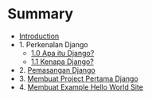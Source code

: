 # Summary

* [Introduction](README.md)
* 1\. Perkenalan Django
    * [1.0 Apa itu Django?](bab1/1_0-apa-itu-django.md)
    * [1.1 Kenapa Django?](bab1/1_1-kenapa-django.md)
* 2\. [Pemasangan Django](bab2/2_0-pemasangan-django.md)
* 3\. [Membuat Project Pertama Django](membuat-project-pertama-django.md)
* 4\. [Membuat Example Hello World Site](membuat-example-hello-world-site.md)

